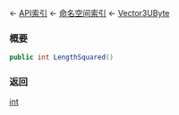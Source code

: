 ← [API索引](Api-Index) ← [命名空间索引](Namespace-Index) ← [Vector3UByte](VRageMath.Vector3UByte)

### 概要

```csharp
public int LengthSquared()
```

### 返回

[int](https://docs.microsoft.com/en-us/dotnet/api/System.Int32?view=netframework-4.6)

